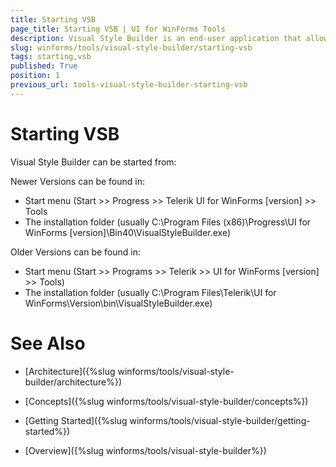 ```yaml
---
title: Starting VSB
page_title: Starting VSB | UI for WinForms Tools
description: Visual Style Builder is an end-user application that allows fast and intuitive styling of all controls in the Windows Forms suite.
slug: winforms/tools/visual-style-builder/starting-vsb
tags: starting,vsb
published: True
position: 1
previous_url: tools-visual-style-builder-starting-vsb
---
```


# Starting VSB

Visual Style Builder can be started from:

Newer Versions can be found  in:
* Start menu (Start >> Progress >> Telerik UI for WinForms [version] >> Tools
* The installation folder (usually C:\Program Files (x86)\Progress\UI for WinForms [version]\Bin40\VisualStyleBuilder.exe)

Older Versions can be found in:
* Start menu (Start >> Programs >> Telerik >> UI for WinForms [version] >> Tools)
* The installation folder (usually C:\Program Files\Telerik\UI for WinForms\Version\bin\VisualStyleBuilder.exe)


# See Also
* [Architecture]({%slug winforms/tools/visual-style-builder/architecture%})

* [Concepts]({%slug winforms/tools/visual-style-builder/concepts%})

* [Getting Started]({%slug winforms/tools/visual-style-builder/getting-started%})

* [Overview]({%slug winforms/tools/visual-style-builder%})